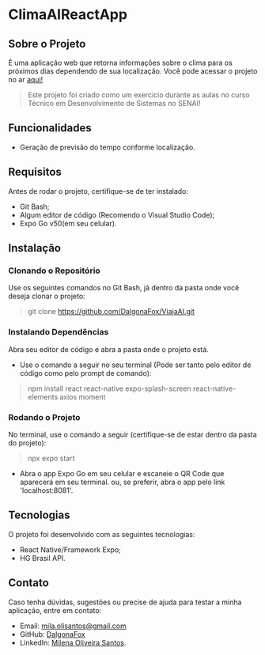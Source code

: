 # ClimaAIReactApp

## Sobre o Projeto
É uma aplicação web que retorna informações sobre o clima para os próximos dias dependendo de sua localização.
Você pode acessar o projeto no ar [aqui!](https://climaai.onrender.com/)

> Este projeto foi criado como um exercício durante as aulas no curso Técnico em Desenvolvimento de Sistemas no SENAI!

## Funcionalidades
- Geração de previsão do tempo conforme localização.

## Requisitos
Antes de rodar o projeto, certifique-se de ter instalado:
- Git Bash;
- Algum editor de código (Recomendo o Visual Studio Code);
- Expo Go v50(em seu celular).

## Instalação

### Clonando o Repositório
Use os seguintes comandos no Git Bash, já dentro da pasta onde você deseja clonar o projeto:
> git clone https://github.com/DalgonaFox/ViajaAI.git

### Instalando Dependências
Abra seu editor de código e abra a pasta onde o projeto está.
- Use o comando a seguir no seu terminal (Pode ser tanto pelo editor de código como pelo prompt de comando):
> npm install react react-native expo-splash-screen react-native-elements axios moment

### Rodando o Projeto
No terminal, use o comando a seguir (certifique-se de estar dentro da pasta do projeto):
> npx expo start
- Abra o app Expo Go em seu celular e escaneie o QR Code que aparecerá em seu terminal. ou, se preferir, abra o app pelo link 'localhost:8081'.

## Tecnologias
O projeto foi desenvolvido com as seguintes tecnologias:
- React Native/Framework Expo;
- HG Brasil API.

## Contato
Caso tenha dúvidas, sugestões ou precise de ajuda para testar a minha aplicação, entre em contato:
- Email: mila.olisantos@gmail.com
- GitHub: [DalgonaFox](https://github.com/DalgonaFox)
- LinkedIn: [Milena Oliveira Santos](https://www.linkedin.com/in/milena-oliveira-santos-432611278/).